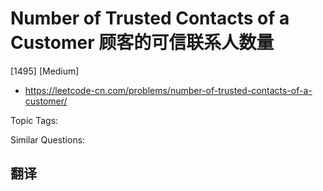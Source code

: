 # Number of Trusted Contacts of a Customer 顾客的可信联系人数量

[1495] [Medium]

- https://leetcode-cn.com/problems/number-of-trusted-contacts-of-a-customer/

Topic Tags:

Similar Questions:

## 翻译
